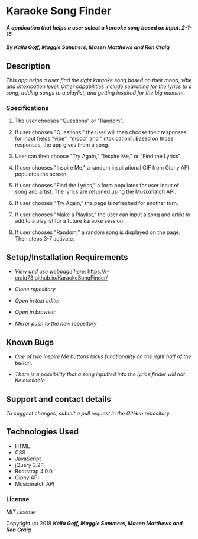 # Karaoke Song Finder

#### _A application that helps a user select a karaoke song based on input. 2-1-18_

#### _By Kaila Goff, Maggie Summers, Masen Matthews and Ron Craig_

## Description

_This app helps a user find the right karaoke song based on their mood, vibe and intoxication level. Other capabilities include searching for the lyrics to a song, adding songs to a playlist, and getting inspired for the big moment._

### Specifications
  1. The user chooses "Questions" or "Random".

  2. If user chooses "Questions," the user will then choose their responses for input fields "vibe", "mood" and "intoxication". Based on those responses, the app gives them a song.

  3. User can then choose "Try Again," "Inspire Me," or "Find the Lyrics".

  4. If user chooses "Inspire Me," a random inspirational GIF from Giphy API populates the screen.

  5. If user chooses "Find the Lyrics," a form populates for user input of song and artist. The lyrics are returned using the Musixmatch API.

  6. If user chooses "Try Again," the page is refreshed for another turn.

  7. If user chooses "Make a Playlist," the user can input a song and artist to add to a playlist for a future karaoke session.   

  8. If user chooses "Random," a random song is displayed on the page. Then steps 3-7 activate.


## Setup/Installation Requirements

* _View and use webpage here:_ https://r-craig73.github.io/KaraokeSongFinder/

* _Clone repository_

* _Open in text editor_

* _Open in browser_

* _Mirror push to the new repository_


## Known Bugs

* _One of two Inspire Me buttons lacks functionality on the right half of the button._

* _There is a possibility that a song inputted into the lyrics finder will not be available._

## Support and contact details

_To suggest changes, submit a pull request in the GitHub repository._

## Technologies Used

* HTML
* CSS
* JavaScript
* jQuery 3.2.1
* Bootstrap 4.0.0
* Giphy API
* Musixmatch API

### License

*MIT License*

Copyright (c) 2018 **_Kaila Goff, Maggie Summers, Masen Matthews and Ron Craig_**
